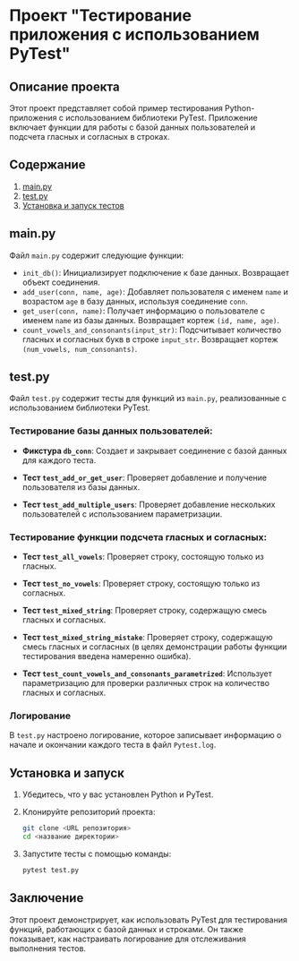 # Проект "Тестирование приложения с использованием PyTest"


## Описание проекта

Этот проект представляет собой пример тестирования Python-приложения с использованием библиотеки PyTest. Приложение включает функции для работы с базой данных пользователей и подсчета гласных и согласных в строках.

## Содержание

1. [main.py](#mainpy)
2. [test.py](#testpy)
3. [Установка и запуск тестов](#установка-и-запуск-тестов)

## main.py

Файл `main.py` содержит следующие функции:

- `init_db()`: Инициализирует подключение к базе данных. Возвращает объект соединения.
- `add_user(conn, name, age)`: Добавляет пользователя с именем `name` и возрастом `age` в базу данных, используя соединение `conn`.
- `get_user(conn, name)`: Получает информацию о пользователе с именем `name` из базы данных. Возвращает кортеж `(id, name, age)`.
- `count_vowels_and_consonants(input_str)`: Подсчитывает количество гласных и согласных букв в строке `input_str`. Возвращает кортеж `(num_vowels, num_consonants)`.

## test.py

Файл `test.py` содержит тесты для функций из `main.py`, реализованные с использованием библиотеки PyTest.

### Тестирование базы данных пользователей:

- **Фикстура `db_conn`**: Создает и закрывает соединение с базой данных для каждого теста.
  
- **Тест `test_add_or_get_user`**: Проверяет добавление и получение пользователя из базы данных.

- **Тест `test_add_multiple_users`**: Проверяет добавление нескольких пользователей с использованием параметризации.

### Тестирование функции подсчета гласных и согласных:

- **Тест `test_all_vowels`**: Проверяет строку, состоящую только из гласных.

- **Тест `test_no_vowels`**: Проверяет строку, состоящую только из согласных.

- **Тест `test_mixed_string`**: Проверяет строку, содержащую смесь гласных и согласных.

- **Тест `test_mixed_string_mistake`**: Проверяет строку, содержащую смесь гласных и согласных (в целях демонстрации работы функции тестирования введена намеренно ошибка).

- **Тест `test_count_vowels_and_consonants_parametrized`**: Использует параметризацию для проверки различных строк на количество гласных и согласных.

### Логирование

В `test.py` настроено логирование, которое записывает информацию о начале и окончании каждого теста в файл `Pytest.log`.

## Установка и запуск

1. Убедитесь, что у вас установлен Python и PyTest.

2. Клонируйте репозиторий проекта:

   ```bash
   git clone <URL репозитория>
   cd <название директории>
   ```

3. Запустите тесты с помощью команды:

   ```bash
   pytest test.py
   ```

## Заключение

Этот проект демонстрирует, как использовать PyTest для тестирования функций, работающих с базой данных и строками. Он также показывает, как настраивать логирование для отслеживания выполнения тестов.